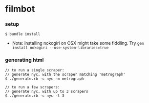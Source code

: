 # filmbot

### setup

```
$ bundle install
```

- Note: installing nokogiri on OSX might take some fiddling. Try `gem install nokogiri --use-system-libraries=true`

### generating html

```
// to run a single scraper:
// generate nyc, with the scraper matching 'metrograph'
$ ./generate.rb -c nyc -m metrograph

// to run a few scrapers:
// generate nyc, with up to 3 scrapers
$ ./generate.rb -c nyc -l 3
```
